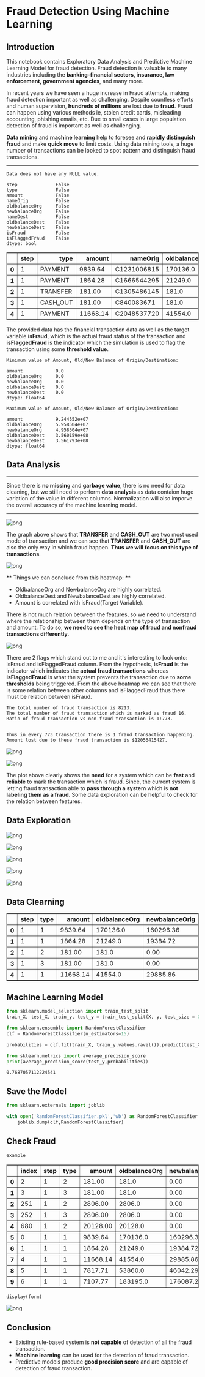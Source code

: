 # Fraud Detection Using Machine Learning

## Introduction 

This notebook contains Exploratory Data Analysis and Predictive Machine Learning Model for fraud detection. Fraud detection is valuable to many industries including the **banking-financial sectors, insurance, law enforcement, government agencies**, and many more. 

In recent years we have seen a huge increase in Fraud attempts, making fraud detection important as well as challenging. Despite countless efforts and human supervision, **hundreds of millions** are lost due to **fraud**. Fraud can happen using various methods ie, stolen credit cards, misleading accounting, phishing emails, etc. Due to small cases in large population detection of fraud is important as well as challenging.

**Data mining** and **machine learning** help to foresee and **rapidly distinguish fraud** and make **quick move** to limit costs. Using data mining tools, a huge number of transactions can be looked to spot pattern and distinguish fraud transactions.

----



    Data does not have any NULL value.

    step              False
    type              False
    amount            False
    nameOrig          False
    oldbalanceOrg     False
    newbalanceOrg     False
    nameDest          False
    oldbalanceDest    False
    newbalanceDest    False
    isFraud           False
    isFlaggedFraud    False
    dtype: bool




<div>
<table border="1" class="dataframe">
  <thead>
    <tr style="text-align: right;">
      <th></th>
      <th>step</th>
      <th>type</th>
      <th>amount</th>
      <th>nameOrig</th>
      <th>oldbalanceOrg</th>
      <th>newbalanceOrg</th>
      <th>nameDest</th>
      <th>oldbalanceDest</th>
      <th>newbalanceDest</th>
      <th>isFraud</th>
      <th>isFlaggedFraud</th>
    </tr>
  </thead>
  <tbody>
    <tr>
      <th>0</th>
      <td>1</td>
      <td>PAYMENT</td>
      <td>9839.64</td>
      <td>C1231006815</td>
      <td>170136.0</td>
      <td>160296.36</td>
      <td>M1979787155</td>
      <td>0.0</td>
      <td>0.0</td>
      <td>0</td>
      <td>0</td>
    </tr>
    <tr>
      <th>1</th>
      <td>1</td>
      <td>PAYMENT</td>
      <td>1864.28</td>
      <td>C1666544295</td>
      <td>21249.0</td>
      <td>19384.72</td>
      <td>M2044282225</td>
      <td>0.0</td>
      <td>0.0</td>
      <td>0</td>
      <td>0</td>
    </tr>
    <tr>
      <th>2</th>
      <td>1</td>
      <td>TRANSFER</td>
      <td>181.00</td>
      <td>C1305486145</td>
      <td>181.0</td>
      <td>0.00</td>
      <td>C553264065</td>
      <td>0.0</td>
      <td>0.0</td>
      <td>1</td>
      <td>0</td>
    </tr>
    <tr>
      <th>3</th>
      <td>1</td>
      <td>CASH_OUT</td>
      <td>181.00</td>
      <td>C840083671</td>
      <td>181.0</td>
      <td>0.00</td>
      <td>C38997010</td>
      <td>21182.0</td>
      <td>0.0</td>
      <td>1</td>
      <td>0</td>
    </tr>
    <tr>
      <th>4</th>
      <td>1</td>
      <td>PAYMENT</td>
      <td>11668.14</td>
      <td>C2048537720</td>
      <td>41554.0</td>
      <td>29885.86</td>
      <td>M1230701703</td>
      <td>0.0</td>
      <td>0.0</td>
      <td>0</td>
      <td>0</td>
    </tr>
  </tbody>
</table>
</div>



The provided data has the financial transaction data as well as the target variable **isFraud**, which is the actual fraud status of the transaction and **isFlaggedFraud** is the indicator which the simulation is used to flag the transaction using some **threshold value**.

    Minimum value of Amount, Old/New Balance of Origin/Destination:

    amount            0.0
    oldbalanceOrg     0.0
    newbalanceOrg     0.0
    oldbalanceDest    0.0
    newbalanceDest    0.0
    dtype: float64

    Maximum value of Amount, Old/New Balance of Origin/Destination:

    amount            9.244552e+07
    oldbalanceOrg     5.958504e+07
    newbalanceOrg     4.958504e+07
    oldbalanceDest    3.560159e+08
    newbalanceDest    3.561793e+08
    dtype: float64



## Data Analysis

----
Since there is **no missing** and **garbage value**, there is no need for data cleaning, but we still need to perform **data analysis** as data contaion huge variation of the value in different columns. Normalization will also imporve the overall accuracy of the machine learning model.

----


![png](output_11_0.png)

The graph above shows that **TRANSFER** and **CASH_OUT** are two most used mode of transaction and we can see that **TRANSFER** and **CASH_OUT** are also the only way in which fraud happen. **Thus we will focus on this type of transactions**.

![png](output_14_0.png)


** Things we can conclude from this heatmap: **

* OldbalanceOrg and NewbalanceOrg are highly correlated.
* OldbalanceDest and NewbalanceDest are highly correlated.
* Amount is correlated with isFraud(Target Variable).

There is not much relation between the features, so we need to understand where the relationship between them depends on the type of transaction and amount. To do so, **we need to see the heat map of fraud and nonfraud transactions differently**.


![png](output_18_0.png)


There are 2 flags which stand out to me and it's interesting to look onto: isFraud and isFlaggedFraud column. From the hypothesis, **isFraud** is the indicator which indicates the **actual fraud transactions** whereas **isFlaggedFraud** is what the system prevents the transaction due to **some thresholds** being triggered. From the above heatmap we can see that there is some relation between other columns and isFlaggedFraud thus there must be relation between isFraud.


    The total number of fraud transaction is 8213.
    The total number of fraud transaction which is marked as fraud 16.
    Ratio of fraud transaction vs non-fraud transaction is 1:773.


    Thus in every 773 transaction there is 1 fraud transaction happening.
    Amount lost due to these fraud transaction is $12056415427.

![png](output_23_0.png)


![png](output_24_0.png)


The plot above clearly shows the **need** for a system which can be **fast** and **reliable** to mark the transaction which is fraud. Since, the current system is letting fraud transaction able to **pass through a system** which is **not labeling them as a fraud**. Some data exploration can be helpful to check for the relation between features.

## Data Exploration


![png](output_27_0.png)



![png](output_28_0.png)



![png](output_29_0.png)


![png](output_30_0.png)


![png](output_31_0.png)


## Data Clearning

<div>
<table border="1" class="dataframe">
  <thead>
    <tr style="text-align: right;">
      <th></th>
      <th>step</th>
      <th>type</th>
      <th>amount</th>
      <th>oldbalanceOrg</th>
      <th>newbalanceOrig</th>
      <th>oldbalanceDest</th>
      <th>newbalanceDest</th>
      <th>isFraud</th>
    </tr>
  </thead>
  <tbody>
    <tr>
      <th>0</th>
      <td>1</td>
      <td>1</td>
      <td>9839.64</td>
      <td>170136.0</td>
      <td>160296.36</td>
      <td>0.0</td>
      <td>0.0</td>
      <td>0</td>
    </tr>
    <tr>
      <th>1</th>
      <td>1</td>
      <td>1</td>
      <td>1864.28</td>
      <td>21249.0</td>
      <td>19384.72</td>
      <td>0.0</td>
      <td>0.0</td>
      <td>0</td>
    </tr>
    <tr>
      <th>2</th>
      <td>1</td>
      <td>2</td>
      <td>181.00</td>
      <td>181.0</td>
      <td>0.00</td>
      <td>0.0</td>
      <td>0.0</td>
      <td>1</td>
    </tr>
    <tr>
      <th>3</th>
      <td>1</td>
      <td>3</td>
      <td>181.00</td>
      <td>181.0</td>
      <td>0.00</td>
      <td>21182.0</td>
      <td>0.0</td>
      <td>1</td>
    </tr>
    <tr>
      <th>4</th>
      <td>1</td>
      <td>1</td>
      <td>11668.14</td>
      <td>41554.0</td>
      <td>29885.86</td>
      <td>0.0</td>
      <td>0.0</td>
      <td>0</td>
    </tr>
  </tbody>
</table>
</div>


## Machine Learning Model


```python
from sklearn.model_selection import train_test_split
train_X, test_X, train_y, test_y = train_test_split(X, y, test_size = 0.2, random_state = 121)
```


```python
from sklearn.ensemble import RandomForestClassifier
clf = RandomForestClassifier(n_estimators=15)
```


```python
probabilities = clf.fit(train_X, train_y.values.ravel()).predict(test_X)
```


```python
from sklearn.metrics import average_precision_score
print(average_precision_score(test_y,probabilities))
```

    0.7687057112224541


## Save the Model


```python
from sklearn.externals import joblib

with open('RandomForestClassifier.pkl','wb') as RandomForestClassifier:
    joblib.dump(clf,RandomForestClassifier)
```

## Check Fraud


```python
example
```



<div>
<table border="1" class="dataframe">
  <thead>
    <tr style="text-align: right;">
      <th></th>
      <th>index</th>
      <th>step</th>
      <th>type</th>
      <th>amount</th>
      <th>oldbalanceOrg</th>
      <th>newbalanceOrig</th>
      <th>oldbalanceDest</th>
      <th>newbalanceDest</th>
      <th>isFraud</th>
    </tr>
  </thead>
  <tbody>
    <tr>
      <th>0</th>
      <td>2</td>
      <td>1</td>
      <td>2</td>
      <td>181.00</td>
      <td>181.0</td>
      <td>0.00</td>
      <td>0.0</td>
      <td>0.0</td>
      <td>1</td>
    </tr>
    <tr>
      <th>1</th>
      <td>3</td>
      <td>1</td>
      <td>3</td>
      <td>181.00</td>
      <td>181.0</td>
      <td>0.00</td>
      <td>21182.0</td>
      <td>0.0</td>
      <td>1</td>
    </tr>
    <tr>
      <th>2</th>
      <td>251</td>
      <td>1</td>
      <td>2</td>
      <td>2806.00</td>
      <td>2806.0</td>
      <td>0.00</td>
      <td>0.0</td>
      <td>0.0</td>
      <td>1</td>
    </tr>
    <tr>
      <th>3</th>
      <td>252</td>
      <td>1</td>
      <td>3</td>
      <td>2806.00</td>
      <td>2806.0</td>
      <td>0.00</td>
      <td>26202.0</td>
      <td>0.0</td>
      <td>1</td>
    </tr>
    <tr>
      <th>4</th>
      <td>680</td>
      <td>1</td>
      <td>2</td>
      <td>20128.00</td>
      <td>20128.0</td>
      <td>0.00</td>
      <td>0.0</td>
      <td>0.0</td>
      <td>1</td>
    </tr>
    <tr>
      <th>5</th>
      <td>0</td>
      <td>1</td>
      <td>1</td>
      <td>9839.64</td>
      <td>170136.0</td>
      <td>160296.36</td>
      <td>0.0</td>
      <td>0.0</td>
      <td>0</td>
    </tr>
    <tr>
      <th>6</th>
      <td>1</td>
      <td>1</td>
      <td>1</td>
      <td>1864.28</td>
      <td>21249.0</td>
      <td>19384.72</td>
      <td>0.0</td>
      <td>0.0</td>
      <td>0</td>
    </tr>
    <tr>
      <th>7</th>
      <td>4</td>
      <td>1</td>
      <td>1</td>
      <td>11668.14</td>
      <td>41554.0</td>
      <td>29885.86</td>
      <td>0.0</td>
      <td>0.0</td>
      <td>0</td>
    </tr>
    <tr>
      <th>8</th>
      <td>5</td>
      <td>1</td>
      <td>1</td>
      <td>7817.71</td>
      <td>53860.0</td>
      <td>46042.29</td>
      <td>0.0</td>
      <td>0.0</td>
      <td>0</td>
    </tr>
    <tr>
      <th>9</th>
      <td>6</td>
      <td>1</td>
      <td>1</td>
      <td>7107.77</td>
      <td>183195.0</td>
      <td>176087.23</td>
      <td>0.0</td>
      <td>0.0</td>
      <td>0</td>
    </tr>
  </tbody>
</table>
</div>




```python
display(form)
```

![png](output_32_0.png)

## Conclusion

*  Existing rule-based system is **not capable** of detection of all the fraud transaction.
*  **Machine learning** can be used for the detection of fraud transaction.
*  Predictive models produce **good precision score** and are capable of detection of fraud transaction.

